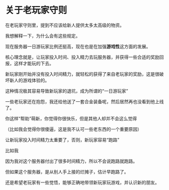 
# 关于老玩家守则

在老玩家守则里，提到不应该给新人提供太多太高级的物资。

我想解释一下，为什么会有这些规定。

现在服务器一日游玩家比例还挺高，现在也是在加强**游戏性**这方面的发展。

核心理念就是，让玩家投入时间、投入精力去玩服务器，并获得一些合适的奖励回报，这样才能玩的下去。

新玩家刚开始并没有投入时间精力，就轻松的获得了来自老玩家的奖励，这是很破坏新人的游戏体验的。

这种情况极其容易导致新玩家的退坑，成为所谓的“一日游玩家”

一些老玩家还在抱怨，我还给他送了一套合金装备呢，然后居然再也没看到他上线了。

你这样“帮助”萌新，你觉得你很快乐，但是其他人却并不会这么觉得

（比如我会觉得你很傻逼，这是我不认可一些老东西的一个重要原因）

让新玩家投入时间精力太重要了，否则，新玩家容易“跑路”

比如我

因为我对这个服务器付出了很多时间精力，所以不会说跑路就跑路。

但如果这个服务器，是从别人手上接的烂摊子，估计早跑路了。

还是希望老玩家有一些觉悟，能够正确地带领新玩家玩游戏，并认识新的朋友。
